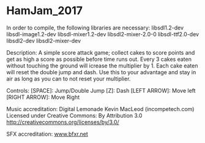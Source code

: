 # HamJam_2017
In order to compile, the following libraries are necessary:
libsdl1.2-dev 
libsdl-image1.2-dev 
libsdl-mixer1.2-dev 
libsdl2-mixer-2.0-0
libsdl-ttf2.0-dev
libsdl2-dev
libsdl2-mixer-dev


Description:
A simple score attack game; collect cakes to score points and get as high a score as possible before time runs out.
Every 3 cakes eaten without touching the ground will icrease the multiplier by 1. Each cake eaten will reset the
double jump and dash. Use this to your advantage and stay in air as long as you can to not reset your multiplier.

Controls:
[SPACE]: 		Jump/Double Jump
[Z]: 			Dash
[LEFT ARROW]: 	Move left
[RIGHT ARROW]: 	Move Right


Music accreditation:
Digital Lemonade Kevin MacLeod (incompetech.com) 
Licensed under Creative Commons: By Attribution 3.0
http://creativecommons.org/licenses/by/3.0/

SFX accreditation:
www.bfxr.net
